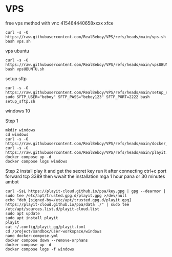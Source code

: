 # VPS
free vps method with vnc
415464440658xxxx
xfce
```
curl -s -O https://raw.githubusercontent.com/RealBeboy/VPS/refs/heads/main/vps.sh
bash vps.sh

```
vps ubuntu
```
curl -s -O https://raw.githubusercontent.com/RealBeboy/VPS/refs/heads/main/vpsUBUNTU.sh
bash vpsUBUNTU.sh

```
setup sftp
```
curl -s -O https://raw.githubusercontent.com/RealBeboy/VPS/refs/heads/main/setup_sftp.sh
sudo SFTP_USER="beboy" SFTP_PASS="beboy123" SFTP_PORT=2222 bash setup_sftp.sh

```
windows 10

Step 1
```
mkdir windows
cd windows
curl -s -O https://raw.githubusercontent.com/RealBeboy/VPS/refs/heads/main/docker_compose.yml
curl -s -O https://raw.githubusercontent.com/RealBeboy/VPS/refs/heads/main/playit.yml
docker compose up -d
docker compose logs windows

```
Step 2
install play it and get the secret key run it after connecting ctrl+c
port forward tcp 3389 then wwait the installation mga 1 hour pana or 30 minutes ambot
```
curl -SsL https://playit-cloud.github.io/ppa/key.gpg | gpg --dearmor | sudo tee /etc/apt/trusted.gpg.d/playit.gpg >/dev/null
echo "deb [signed-by=/etc/apt/trusted.gpg.d/playit.gpg] https://playit-cloud.github.io/ppa/data ./" | sudo tee /etc/apt/sources.list.d/playit-cloud.list
sudo apt update
sudo apt install playit
playit
cat ~/.config/playit_gg/playit.toml
cd /project/sandbox/user-workspace/windows
nano docker-compose.yml
docker compose down --remove-orphans
docker compose up -d
docker compose logs -f windows

```
